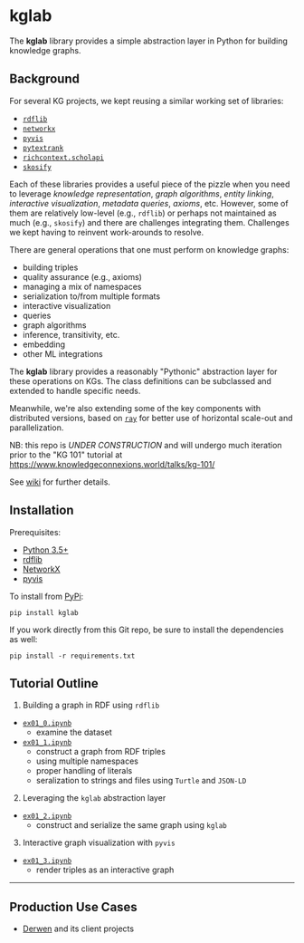 # kglab

The **kglab** library provides a simple abstraction layer in Python
for building knowledge graphs.


## Background

For several KG projects, we kept reusing a similar working set of libraries:

  * [`rdflib`](https://rdflib.readthedocs.io/)
  * [`networkx`](https://networkx.org/)
  * [`pyvis`](https://pyvis.readthedocs.io/)
  * [`pytextrank`](https://pypi.org/project/pytextrank/)
  * [`richcontext.scholapi`](https://pypi.org/project/richcontext-scholapi/)
  * [`skosify`](https://skosify.readthedocs.io/)

Each of these libraries provides a useful piece of the pizzle when you need
to leverage *knowledge representation*, *graph algorithms*, *entity linking*,
*interactive visualization*, *metadata queries*, *axioms*, etc.
However, some of them are relatively low-level (e.g., `rdflib`) or perhaps not
maintained as much (e.g., `skosify`) and there are challenges integrating them.
Challenges we kept having to reinvent work-arounds to resolve.

There are general operations that one must perform on knowledge graphs:

  * building triples
  * quality assurance (e.g., axioms)
  * managing a mix of namespaces
  * serialization to/from multiple formats
  * interactive visualization
  * queries
  * graph algorithms
  * inference, transitivity, etc.
  * embedding
  * other ML integrations
 
The **kglab** library provides a reasonably "Pythonic" abstraction layer
for these operations on KGs.
The class definitions can be subclassed and extended to handle specific needs.

Meanwhile, we're also extending some of the key components with distributed
versions, based on [`ray`](https://ray.io/) for better use of horizontal
scale-out and parallelization.

NB: this repo is *UNDER CONSTRUCTION* and will undergo much iteration prior
to the "KG 101" tutorial at https://www.knowledgeconnexions.world/talks/kg-101/

See [wiki](https://github.com/DerwenAI/kglab/wiki) for further details.


## Installation

Prerequisites:

- [Python 3.5+](https://www.python.org/downloads/)
- [rdflib](https://rdflib.readthedocs.io/)
- [NetworkX](https://networkx.org/)
- [pyvis](https://pyvis.readthedocs.io/)

To install from [PyPi](https://pypi.python.org/pypi/kglab):

```
pip install kglab
```

If you work directly from this Git repo, be sure to install the dependencies
as well:

```
pip install -r requirements.txt
```


## Tutorial Outline

1. Building a graph in RDF using `rdflib`
  * [`ex01_0.ipynb`](https://github.com/DerwenAI/kglab/blob/main/ex01_0.ipynb)
    * examine the dataset
  * [`ex01_1.ipynb`](https://github.com/DerwenAI/kglab/blob/main/ex01_1.ipynb)
    * construct a graph from RDF triples
    * using multiple namespaces
    * proper handling of literals
    * seralization to strings and files using `Turtle` and `JSON-LD`
2. Leveraging the `kglab` abstraction layer
  * [`ex01_2.ipynb`](https://github.com/DerwenAI/kglab/blob/main/ex01_2.ipynb)
    * construct and serialize the same graph using  `kglab`
3. Interactive graph visualization with `pyvis`
  * [`ex01_3.ipynb`](https://github.com/DerwenAI/kglab/blob/main/ex01_3.ipynb)
    * render triples as an interactive graph


---

## Production Use Cases

  * [Derwen](https://derwen.ai/) and its client projects
